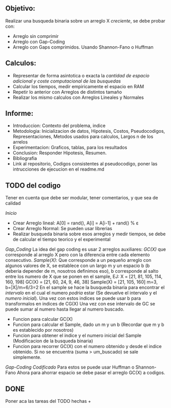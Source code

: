 
## Objetivo: 
Realizar una busqueda binaria sobre un arreglo X *creciente*, se debe probar con:
 + Arreglo sin comprimir
 + Arreglo con Gap-Coding
 + Arreglo con Gaps comprimidos. Usando Shannon-Fano o Huffman

## Calculos:
 + Representar de forma asintotica o exacta la *cantidad de espacio adicional y coste computacional de las busquedas*
 + Calcular los tiempos, medir empiricamente el espacio en RAM
 + Repetir lo anterior con Arreglos de distintos tamaño
 + Realizar los mismo calculos con Arreglos Lineales y Normales

## Informe: 
 + Introduccion: Contexto del problema, indice
 + Metodologia: Inicializacion de datos, Hipotesis, Costos, Pseudocodigos, Representaciones, Metodos usados para calculos, Largos n de los arrelos
 + Experimentacion: Graficos, tablas, para los resultados
 + Conclusion: Responder Hipotesis, Resumen.
 + Bibliografia
 + Link al repositorio, Codigos consistentes al pseudocodigo, poner las intrucciones de ejecucion en el readme.md

## TODO del codigo
Tener en cuenta que debe ser modular, tener comentarios, y que sea de calidad

 *Inicio*
 + Crear Arreglo lineal: A[0] = rand(), A[i] = A[i-1] + rand() % ε
 + Crear Arreglo Normal: Se pueden usar librerias
 + Realizar busqueda binaria sobre esos arreglos y medir tiempos, se debe de calcular el tiempo teorico y el experimental
 
 *Gap_Coding*
 La idea del gap coding es usar 2 arreglos auxiliares:
    *GC(X)* que corresponde al arreglo X pero con la diferencia entre cada elemento consecutivo.
    *Sample(X)*: Que corresponde a un pequeño arreglo con algunos valores de X, se establece con un largo m y un espacio b (b deberia depender de m, nosotros definimos eso), b corresponde al salto entre los numero de X que se ponen en el sample, EJ:
        X =         [21, 81, 105, 114, 160, 198]
        GC(X) =     [21, 60, 24, 9, 46, 38]
        Sample(X) = [21, 105, 160]            m=3, b=|X|/m=6/3=2
    En el sample se hace la busqueda binaria para encontrar el *intervalo* en el cual el numero *podria* estar (Se devuelve el intervalo y el *numero inicial*). Una vez con estos indices se puede usar b para transformalos en indices de CG(X)
    Una vez con ese intervalo de GC se puede sumar al numero hasta llegar al numero buscado.

 + Funcion para calcular GC(X)
 + Funcion para calcular el Sample, dado un m y un b (Recordar que m y b es establecido por nosotros)
 + Funcion para obtener el indice y el numero inicial del Sample (Modificacion de la busqueda binaria)
 + Funcion para recorrer GC(X) con el numero obtenido y desde el indice obtenido. Si no se encuentra (suma > um_buscado) se sale simplemente.

 *Gap-Coding Codificado*
 Para estos se puede usar Huffman o Shannon-Fano
 Ahora para ahorrar espacio se debe pasar el arreglo GC(X) a codigos. 


## DONE
Poner aca las tareas del TODO hechas
 + 